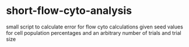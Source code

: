 # short-flow-cyto-analysis

small script to calculate error for flow cyto calculations given seed values for cell population percentages and an arbitrary number of trials and trial size
